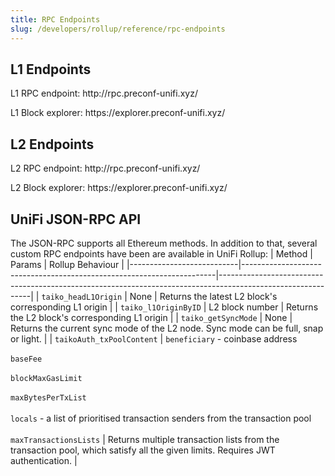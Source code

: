 ```yaml
---
title: RPC Endpoints
slug: /developers/rollup/reference/rpc-endpoints
---
```


## L1 Endpoints
<p>L1 RPC endpoint: http://rpc.preconf-unifi.xyz/</p>
<p>L1 Block explorer: https://explorer.preconf-unifi.xyz/</p>

## L2 Endpoints
<p>L2 RPC endpoint: http://rpc.preconf-unifi.xyz/</p>
<p>L2 Block explorer: https://explorer.preconf-unifi.xyz/</p>

## UniFi JSON-RPC API
The JSON-RPC supports all Ethereum methods. In addition to that, several custom RPC endpoints have been are available in UniFi Rollup:
| Method                    | Params                                                                 | Rollup Behaviour                                                                                             |
|---------------------------|-----------------------------------------------------------------------|-------------------------------------------------------------------------------------------------------------|
| `taiko_headL1Origin`        | None                                                                  | Returns the latest L2 block's corresponding L1 origin                                                       |
| `taiko_l1OriginByID`        | L2 block number                                                       | Returns the L2 block's corresponding L1 origin                                                              |
| `taiko_getSyncMode`         | None                                                                  | Returns the current sync mode of the L2 node. Sync mode can be full, snap or light.                         |
| `taikoAuth_txPoolContent`   | `beneficiary` - coinbase address<br></br>`baseFee`<br></br>`blockMaxGasLimit`<br></br>`maxBytesPerTxList`<br></br>`locals` - a list of prioritised transaction senders from the transaction pool<br></br>`maxTransactionsLists` | Returns multiple transaction lists from the transaction pool, which satisfy all the given limits. Requires JWT authentication. |

